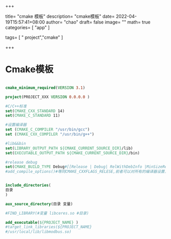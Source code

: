+++

title= "cmake 模板"
description= "cmake模板"
date= 2022-04-19T15:57:41+08:00
author= "chao"
draft= false
image= "" 
math= true
categories= [
    "app"
]

tags=  [
    " project","cmake"
]

+++

# Cmake模板

~~~cmake

cmake_minimum_required(VERSION 3.1)

project(PROJECT_XXX VERSION 0.0.0.0 )

#C/C++标准
set(CMAKE_CXX_STANDARD 14)
set(CMAKE_C_STANDARD 11)

#设置编译器
set (CMAKE_C_COMPILER "/usr/bin/gcc")
set (CMAKE_CXX_COMPILER "/usr/bin/g++")

#lib&&bin
set(LIBRARY_OUTPUT_PATH ${CMAKE_CURRENT_SOURCE_DIR}/lib)
set(EXECUTABLE_OUTPUT_PATH ${CMAKE_CURRENT_SOURCE_DIR}/bin)

#release debug
set(CMAKE_BUILD_TYPE Debug#[[Release | Debug| RelWithDebInfo |MinSizeRel]])
#add_compile_options()#等同CMAKE_CXXFLAGS_RELESE,前者可以对所有的编译器设置，后者只能是C++编译器


include_directories(
目录
)

aux_source_directory(目录 变量)

#FIND_LIBRARY(#变量 libceres.so #目录)

add_executable(${PROJECT_NAME} )
#target_link_libraries(${PROJECT_NAME} 
#/usr/local/lib/libmodbus.so)


~~~

